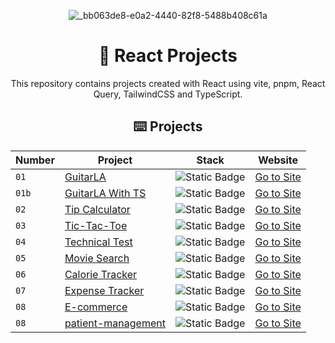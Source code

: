 <div align="center">

![_bb063de8-e0a2-4440-82f8-5488b408c61a](https://github.com/joshuaco/react-projects/assets/9096557/12fdb39c-d8ee-4669-b125-42fc934c70d2)

# 🚀 React Projects

This repository contains projects created with React using vite, pnpm, React Query, TailwindCSS and TypeScript.

## ⌨️ Projects

| Number | Project                             | Stack                                                         | Website                                                        |
| ------ | ----------------------------------- | --------------------------------------------------------------| ---------------------------------------------------------------|
| `01`   | [GuitarLA](01-guitarLA)             | ![Static Badge](https://img.shields.io/badge/JavaScript-yellow) | [Go to Site](https://peaceful-torte-1f1ae9.netlify.app/)     |
| `01b`  | [GuitarLA With TS](01b-guitarLA-ts) | ![Static Badge](https://img.shields.io/badge/TypeScript-blue) | [Go to Site](https://classy-jelly-ee01c9.netlify.app/)         |
| `02`   | [Tip Calculator](02-tip-calculator) | ![Static Badge](https://img.shields.io/badge/TypeScript-blue) | [Go to Site](https://flourishing-moonbeam-eaa2f3.netlify.app/) |
| `03`   | [Tic-Tac-Toe](03-tic-tac-toe)       | ![Static Badge](https://img.shields.io/badge/JavaScript-yellow) | [Go to Site](https://lively-meringue-14ffbf.netlify.app/)      |
| `04`   | [Technical Test](04-technical-test) | ![Static Badge](https://img.shields.io/badge/JavaScript-yellow) | [Go to Site](https://lustrous-dodol-e63736.netlify.app/)       |
| `05`   | [Movie Search](05-movie-search)     | ![Static Badge](https://img.shields.io/badge/JavaScript-yellow) | [Go to Site](https://luxury-druid-b1d3fc.netlify.app/)         |
| `06`   | [Calorie Tracker](06-calorie-tracker) | ![Static Badge](https://img.shields.io/badge/TypeScript-blue) | [Go to Site](https://merry-lolly-835713.netlify.app/)        |
| `07`   | [Expense Tracker](07-budget-management) | ![Static Badge](https://img.shields.io/badge/TypeScript-blue) | [Go to Site](https://hilarious-cucurucho-947768.netlify.app/) |
| `08`   | [E-commerce](08-ecommerce)          | ![Static Badge](https://img.shields.io/badge/TypeScript-blue) | [Go to Site](https://stellar-pixie-ddbedd.netlify.app/)        |
| `08`   | [patient-management](09-patient-management) | ![Static Badge](https://img.shields.io/badge/TypeScript-blue) | [Go to Site](https://marvelous-unicorn-cb6a02.netlify.app/) |

